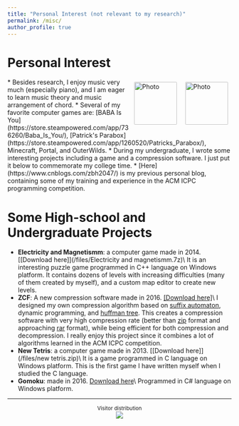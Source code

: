 ```yaml
---
title: "Personal Interest (not relevant to my research)"
permalink: /misc/
author_profile: true
---
```


Personal Interest
======
<img align="right" src="/files/baba.jfif" alt="Photo" style="width: 96px; border-radius: 10px; padding: 8px 8px 8px 8px"/>
<img align="right" src="/files/parabox.gif" alt="Photo" style="width: 96px; border-radius: 10px; padding: 8px 8px 8px 8px"/>
* Besides research, I enjoy music very much (especially piano), and I am eager to learn music theory and music arrangement of chord.
* Several of my favorite computer games are: [BABA Is You](https://store.steampowered.com/app/736260/Baba_Is_You/), [Patrick's Parabox](https://store.steampowered.com/app/1260520/Patricks_Parabox/), Minecraft, Portal, and OuterWilds.
* During my undergraduate, I wrote some interesting projects including a game and a compression software. I just put it below to commemorate my college time.
* [Here](https://www.cnblogs.com/zbh2047/) is my previous personal blog, containing some of my training and experience in the ACM ICPC programming competition.

Some High-school and Undergraduate Projects
======

- **Electricity and Magnetismm**: a computer game made in 2014. [\[Download here\]](/files/Electricity and magnetismm.7z)\\
  It is an interesting puzzle game programmed in C++ language on Windows platform. It contains dozens of levels with increasing difficulties (many of them created by myself), and a custom map editor to create new levels.
- **ZCF**: A new compression software made in 2016. [\[Download here\]](/files/ZCF.zip)\\
  I designed my own compression algorithm based on [suffix automaton](https://en.wikipedia.org/wiki/Suffix_automaton), dynamic programming, and [huffman tree](https://en.wikipedia.org/wiki/Huffman_coding). This creates a compression software with very high compression rate (better than [zip](https://en.wikipedia.org/wiki/ZIP_(file_format)) format and approaching [rar](https://en.wikipedia.org/wiki/RAR_(file_format)) format), while being efficient for both compression and decompression. I really enjoy this project since it combines a lot of algorithms learned in the ACM ICPC competition.
- **New Tetris**: a computer game made in 2013. [\[Download here\]](/files/new tetris.zip)\\
  It is a game programmed in C language on Windows platform. This is the first game I have written myself when I studied the C language.
- **Gomoku**: made in 2016. [Download here](/files/Gomoku.zip)\\
  Programmed in C# language on Windows platform.

---
<center><sub>Visitor distribution </sub></center>

<center>
<a href='https://clustrmaps.com/site/1bnbv'  title='Visit tracker'><img src='//clustrmaps.com/map_v2.png?cl=6e799f&w=600&t=tt&d=g5Aslr0Ib3K9apqhyZbqykrtT9i1UzDxN64dEOprFLE&co=ffffff&ct=202020'/></a>
</center>
